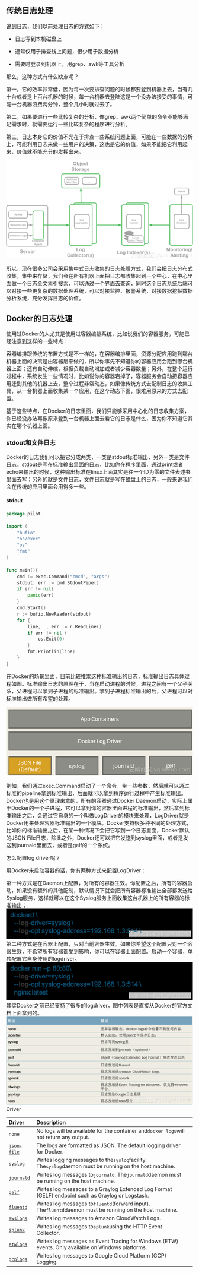 ## 传统日志处理

说到日志，我们以前处理日志的方式如下：

* 日志写到本机磁盘上

* 通常仅用于排查线上问题，很少用于数据分析

* 需要时登录到机器上，用grep、awk等工具分析

那么，这种方式有什么缺点呢？

第一，它的效率非常低，因为每一次要排查问题的时候都要登到机器上去，当有几十台或者是上百台机器的时候，每一台机器去登陆这是一个没办法接受的事情，可能一台机器浪费两分钟，整个几小时就过去了。

第二，如果要进行一些比较复杂的分析，像grep、awk两个简单的命令不能够满足需求时，就需要运行一些比较复杂的程序进行分析。

第三，日志本身它的价值不光在于排查一些系统问题上面，可能在一些数据的分析上，可能利用日志来做一些用户的决策，这也是它的价值，如果不能把它利用起来，价值就不能充分的发挥出来。

![](/assets/import.png)

所以，现在很多公司会采用集中式日志收集的日志处理方式，我们会把日志分布式收集，集中来存储，我们会在所有机器上面把日志都收集起到一个中心，在中心里面做一个日志全文索引搜索，可以通过一个界面去查询，同时这个日志系统后端可以对接一些更复杂的数据处理系统，可以对接监控、报警系统，对接数据挖掘数据分析系统，充分发挥日志的价值。

## Docker的日志处理

使用过Docker的人尤其是使用过容器编排系统，比如说我们的容器服务，可能已经注意到这样的一些特点：

容器编排跟传统的布置方式是不一样的，在容器编排里面，资源分配应用跑到哪台机器上面的决策是由容器层来做的，所以你事先不知道你的容器应用会跑到哪台机器上面；还有自动伸缩，根据负载自动增加或者减少容器数量；另外，在整个运行过程中，系统发生一些情况时，比如说你的容器宕掉了，容器服务会自动把容器应用迁到其他的机器上去，整个过程非常动态，如果像传统方式去配制日志的收集工具，从一台机器上面收集某一个应用，在这个动态下面，很难用原来的方式去配置。

基于这些特点，在Docker的日志里面，我们只能够采用中心化的日志收集方案，你已经没办法再像原来登到一台机器上面去看它的日志是什么，因为你不知道它其实在哪个机器上面。

### **stdout和文件日志**

Docker的日志我们可以把它分成两类，一类是stdout标准输出，另外一类是文件日志。stdout是写在标准输出里面的日志，比如你在程序里面，通过print或者echo来输出的时候，这种输出标准在linux上面其实是往一个ID为零的文件表述书里面去写；另外的就是文件日志，文件日志就是写在磁盘上的日志，一般来说我们会在传统的应用里面会用得多一些。

#### **stdout**

```go
package pilot

import (
    "bufio"
    "os/exec"
    "os"
    "fmt"
)

func main(){
    cmd := exec.Command("cmcd", "args")
    stdout, err := cmd.StdoutPipe()
    if err != nil{
        panic(err)
    }
    cmd.Start()
    r := bufio.NewReader(stdout)
    for {
        line, _, err := r.ReadLine()
        if err != nil {
            os.Exit(0)
        }
        fmt.Printlin(line)
    }
}
```

在Docker的场景里面，目前比较推崇这种标准输出的日志，标准输出日志具体过程如图。标准输出日志的原理在于，当在启动进程的时候，进程之间有一个父子关系，父进程可以拿到子进程的标准输出。拿到子进程标准输出的后，父进程可以对标准输出做所有希望的处理。

![](/assets/import1.png)

例如，我们通过exec.Command启动了一个命令，带一些参数，然后就可以通过标准的pipeline拿到标准输出，后面就可以拿到程序运行过程中产生标准输出。Docker也是用这个原理来拿的，所有的容器通过Docker Daemon启动，实际上属于Docker的一个子进程，它可以拿到你的容器里面进程的标准输出，然后拿到标准输出之后，会通过它自身的一个叫做LogDriver的模块来处理，LogDriver就是Docker用来处理容器标准输出的一个模块。Docker支持很多种不同的处理方式，比如你的标准输出之后，在某一种情况下会把它写到一个日志里面，Docker默认的JSON File日志，除此之外，Docker还可以把它发送到syslog里面，或者是发送到journald里面去，或者是gelf的一个系统。

怎么配置log driver呢？

用Docker来启动容器的话，你有两种方式来配置LogDriver：

第一种方式是在Daemon上配置，对所有的容器生效。你配置之后，所有的容器启动，如果没有额外的其他配制，默认情况下就会把所有容器标准输出全部都发送给Syslog服务，这样就可以在这个Syslog服务上面收集这台机器上的所有容器的标准输出；![](/assets/import3.png)第二种方式是在容器上配置，只对当前容器生效。如果你希望这个配置只对一个容器生效，不希望所有容器都受到影响，你可以在容器上面配置。启动一个容器，单独配置它自身使用的logdriver。![](/assets/import4.png)其实Docker之前已经支持了很多的logdriver，图中列表是直接从Docker的官方文档上面拿到的。![](/assets/import5.png)Driver

| Driver | Description |  |
| :--- | :--- | :--- |
| `none` | No logs will be available for the container and`docker logs`will not return any output. |  |
| [`json-file`](https://docs.docker.com/engine/admin/logging/json-file/) | The logs are formatted as JSON. The default logging driver for Docker. |  |
| [`syslog`](https://docs.docker.com/engine/admin/logging/syslog/) | Writes logging messages to the`syslog`facility. The`syslog`daemon must be running on the host machine. |  |
| [`journald`](https://docs.docker.com/engine/admin/logging/journald/) | Writes log messages to`journald`. The`journald`daemon must be running on the host machine. |  |
| [`gelf`](https://docs.docker.com/engine/admin/logging/gelf/) | Writes log messages to a Graylog Extended Log Format \(GELF\) endpoint such as Graylog or Logstash. |  |
| [`fluentd`](https://docs.docker.com/engine/admin/logging/fluentd/) | Writes log messages to`fluentd`\(forward input\). The`fluentd`daemon must be running on the host machine. |  |
| [`awslogs`](https://docs.docker.com/engine/admin/logging/awslogs/) | Writes log messages to Amazon CloudWatch Logs. |  |
| [`splunk`](https://docs.docker.com/engine/admin/logging/splunk/) | Writes log messages to`splunk`using the HTTP Event Collector. |  |
| [`etwlogs`](https://docs.docker.com/engine/admin/logging/etwlogs/) | Writes log messages as Event Tracing for Windows \(ETW\) events. Only available on Windows platforms. |  |
| [`gcplogs`](https://docs.docker.com/engine/admin/logging/gcplogs/)  |Writes log messages to Google Cloud Platform \(GCP\) Logging. |  |



